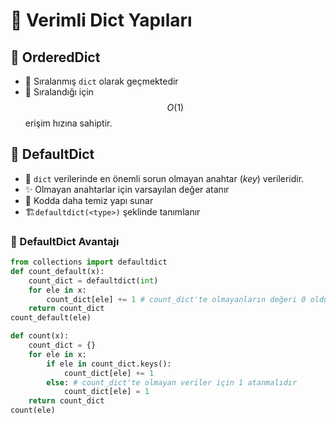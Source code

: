 # 📗 Verimli Dict Yapıları

## 🚅 OrderedDict

* 🍢 Sıralanmış `dict` olarak geçmektedir
* 🚀 Sıralandığı için $$O(1)$$ erişim hızına sahiptir.

## 🧃 DefaultDict

* 🚫 `dict` verilerinde en önemli sorun olmayan anahtar (_key_) verileridir. 
* ✨ Olmayan anahtarlar için varsayılan değer atanır
* 🧹 Kodda daha temiz yapı sunar
* 🏗️`defaultdict(<type>)` şeklinde tanımlanır  

### 💖 DefaultDict Avantajı

```python
from collections import defaultdict
def count_default(x):
    count_dict = defaultdict(int)
    for ele in x:
        count_dict[ele] += 1 # count_dict'te olmayanların değeri 0 olduğundan 1 arttırılabilir
    return count_dict
count_default(ele)
```

```python
def count(x):
    count_dict = {}
    for ele in x:
        if ele in count_dict.keys():
            count_dict[ele] += 1
        else: # count_dict'te olmayan veriler için 1 atanmalıdır
            count_dict[ele] = 1
    return count_dict
count(ele)
```
